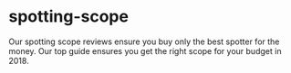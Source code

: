 # spotting-scope
Our spotting scope reviews ensure you buy only the best spotter for the money. Our top guide ensures you get the right scope for your budget in 2018.
